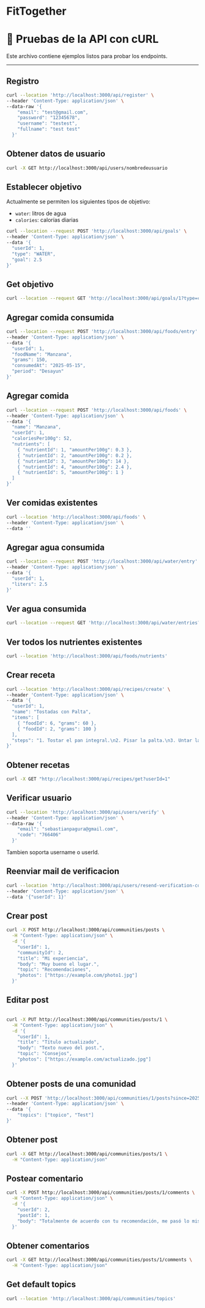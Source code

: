 # FitTogether

# 📌 Pruebas de la API con cURL

Este archivo contiene ejemplos listos para probar los endpoints.

---

## Registro
```bash
curl --location 'http://localhost:3000/api/register' \
--header 'Content-Type: application/json' \
--data-raw '{
    "email": "test@gmail.com",
    "password": "12345678",
    "username": "testest",
    "fullname": "test test"
  }'
```

## Obtener datos de usuario

```bash
curl -X GET http://localhost:3000/api/users/nombredeusuario
```

## Establecer objetivo

Actualmente se permiten los siguientes tipos de objetivo:

- `water`: litros de agua 
- `calories`: calorías diarias

```bash
curl --location --request POST 'http://localhost:3000/api/goals' \
--header 'Content-Type: application/json' \
--data '{
  "userId": 1,
  "type": "WATER",
  "goal": 2.5
}'
```

## Get objetivo
```bash
curl --location --request GET 'http://localhost:3000/api/goals/1?type=calories'
```

## Agregar comida consumida
```bash
curl --location --request POST 'http://localhost:3000/api/foods/entry' \
--header 'Content-Type: application/json' \
--data '{
  "userId": 1,
  "foodName": "Manzana",
  "grams": 150,
  "consumedAt": "2025-05-15",
  "period": "Desayun"
}'
```

## Agregar comida
```bash
curl --location --request POST 'http://localhost:3000/api/foods' \
--header 'Content-Type: application/json' \
--data '{
  "name": "Manzana",
  "userId": 1,
  "caloriesPer100g": 52,
  "nutrients": [
    { "nutrientId": 1, "amountPer100g": 0.3 },
    { "nutrientId": 2, "amountPer100g": 0.2 },
    { "nutrientId": 3, "amountPer100g": 14 },
    { "nutrientId": 4, "amountPer100g": 2.4 },
    { "nutrientId": 5, "amountPer100g": 1 }
  ]
}'
```

## Ver comidas existentes
```bash
curl --location 'http://localhost:3000/api/foods' \
--header 'Content-Type: application/json' \
--data ''
```

## Agregar agua consumida
```bash
curl --location --request POST 'http://localhost:3000/api/water/entry' \
--header 'Content-Type: application/json' \
--data '{
  "userId": 1,
  "liters": 2.5
}'
```

## Ver agua consumida
```bash
curl --location --request GET 'http://localhost:3000/api/water/entries?userId=1&from=2025-05-01&to=2025-05-15'
```

## Ver todos los nutrientes existentes
```bash
curl --location 'http://localhost:3000/api/foods/nutrients'
```

## Crear receta
```bash
curl --location 'http://localhost:3000/api/recipes/create' \
--header 'Content-Type: application/json' \
--data '{
  "userId": 1,
  "name": "Tostadas con Palta",
  "items": [
    { "foodId": 6, "grams": 60 },
    { "foodId": 2, "grams": 100 }
  ],
  "steps": "1. Tostar el pan integral.\n2. Pisar la palta.\n3. Untar la palta sobre las tostadas y servir."
}'
```

## Obtener recetas
```bash
curl -X GET "http://localhost:3000/api/recipes/get?userId=1"
```

## Verificar usuario
```bash
curl --location 'http://localhost:3000/api/users/verify' \
--header 'Content-Type: application/json' \
--data-raw '{
    "email": "sebastianpagura@gmail.com",
    "code": "766406"
  }'
```
Tambien soporta username o userId.

## Reenviar mail de verificacion
```bash
curl --location 'http://localhost:3000/api/users/resend-verification-code' \
--header 'Content-Type: application/json' \
--data '{"userId": 1}'
```

## Crear post
```bash
curl -X POST http://localhost:3000/api/communities/posts \
  -H "Content-Type: application/json" \
  -d '{
    "userId": 1,
    "communityId": 2,
    "title": "Mi experiencia",
    "body": "Muy bueno el lugar.",
    "topic": "Recomendaciones",
    "photos": ["https://example.com/photo1.jpg"]
  }'
```

## Editar post
```bash

curl -X PUT http://localhost:3000/api/communities/posts/1 \
  -H "Content-Type: application/json" \
  -d '{
    "userId": 1,
    "title": "Título actualizado",
    "body": "Texto nuevo del post.",
    "topic": "Consejos",
    "photos": ["https://example.com/actualizado.jpg"]
  }'
```

## Obtener posts de una comunidad
```bash
curl --X POST 'http://localhost:3000/api/communities/1/posts?since=2025-06-11&until=2025-06-12' \
--header 'Content-Type: application/json' \
--data '{
    "topics": ["topico", "Test"]
}'
```

## Obtener post
```bash
curl -X GET http://localhost:3000/api/communities/posts/1 \
  -H "Content-Type: application/json"
```

## Postear comentario
```bash
curl -X POST http://localhost:3000/api/communities/posts/1/comments \
  -H "Content-Type: application/json" \
  -d '{
    "userId": 2,
    "postId": 1,
    "body": "Totalmente de acuerdo con tu recomendación, me pasó lo mismo."
  }'
```

## Obtener comentarios
```bash
curl -X GET http://localhost:3000/api/communities/posts/1/comments \
  -H "Content-Type: application/json"
```

## Get default topics
```bash
curl --location 'http://localhost:3000/api/communities/topics'
```